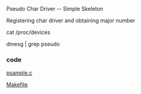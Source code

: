 Pseudo Char Driver -- Simple Skeleton

Registering char driver and obtaining major number

cat /proc/devices

dmesg | grep pseudo

### code

[psample.c](psample.c)

[Makefile](Makefile)
